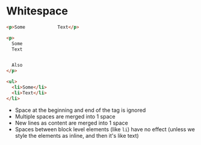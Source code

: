 Whitespace
===========

```html
<p>Some            Text</p>

<p>
  Some
  Text


  Also
</p>

<ul>
  <li>Some</li>
  <li>Text</li>
</li>
```

- Space at the beginning and end of the tag is ignored
- Multiple spaces are merged into 1 space
- New lines as content are merged into 1 space
- Spaces between block level elements (like `li`) have no effect (unless we style the elements as inline, and then it's like text)
